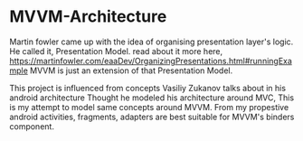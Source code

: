 # MVVM-Architecture



Martin fowler came up with the idea of organising presentation layer's logic. He called it, Presentation Model.
read about it more here,
https://martinfowler.com/eaaDev/OrganizingPresentations.html#runningExample
MVVM is just an extension of that Presentation Model.

This project is influenced from concepts Vasiliy Zukanov talks about in his android architecture
Thought he modeled his architecture around MVC, This is my attempt to model same concepts around MVVM. From my propestive android activities, 
fragments, adapters are best suitable for MVVM's binders component.
